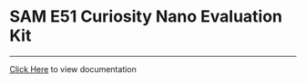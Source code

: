 # SAM E51 Curiosity Nano Evaluation Kit

-----

[Click Here](https://onlinedocs.microchip.com/v2/keyword-lookup?keyword=SAM_E51_CURIOSITY_NANO_EVALUATION_KIT&redirect=true) to view documentation
